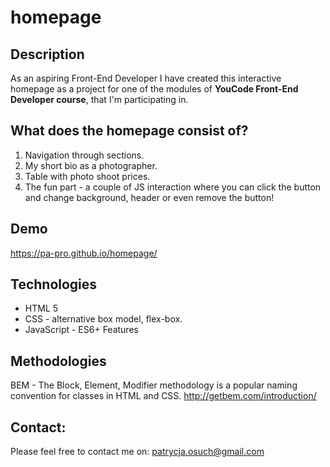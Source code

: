 # homepage

## Description 
As an aspiring Front-End Developer I have created this interactive homepage as a project for one of the modules of **YouCode Front-End Developer course**, that I'm participating in. 

## What does the homepage consist of?

1. Navigation through sections. 
2. My short bio as a photographer. 
3. Table with photo shoot prices. 
4. The fun part - a couple of JS interaction where you can click the button and change background, header or even remove the button!

## Demo
https://pa-pro.github.io/homepage/



## Technologies
- HTML 5
- CSS - alternative box model, flex-box.
- JavaScript - ES6+ Features

## Methodologies
BEM - The Block, Element, Modifier methodology is a popular naming convention for classes in HTML and CSS. 
http://getbem.com/introduction/

## Contact:
Please feel free to contact me on: patrycja.osuch@gmail.com
